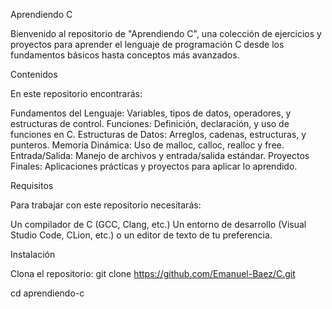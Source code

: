 Aprendiendo C

Bienvenido al repositorio de "Aprendiendo C", una colección de ejercicios y proyectos para aprender el lenguaje de programación C desde los fundamentos básicos hasta conceptos más avanzados.

Contenidos

En este repositorio encontrarás:

Fundamentos del Lenguaje: Variables, tipos de datos, operadores, y estructuras de control.
Funciones: Definición, declaración, y uso de funciones en C.
Estructuras de Datos: Arreglos, cadenas, estructuras, y punteros.
Memoria Dinámica: Uso de malloc, calloc, realloc y free.
Entrada/Salida: Manejo de archivos y entrada/salida estándar.
Proyectos Finales: Aplicaciones prácticas y proyectos para aplicar lo aprendido.

Requisitos

Para trabajar con este repositorio necesitarás:

Un compilador de C (GCC, Clang, etc.)
Un entorno de desarrollo (Visual Studio Code, CLion, etc.) o un editor de texto de tu preferencia.

Instalación

Clona el repositorio:
git clone https://github.com/Emanuel-Baez/C.git

cd aprendiendo-c

